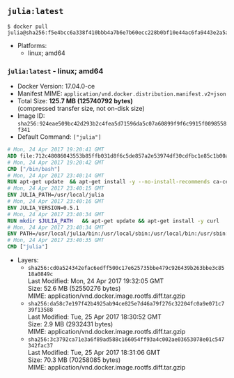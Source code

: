 ## `julia:latest`

```console
$ docker pull julia@sha256:f5e4bcc6a338f410bbb4a7b6e7b60ecc228b0bf10e44ac6fa9443e2a5af190e5
```

-	Platforms:
	-	linux; amd64

### `julia:latest` - linux; amd64

-	Docker Version: 17.04.0-ce
-	Manifest MIME: `application/vnd.docker.distribution.manifest.v2+json`
-	Total Size: **125.7 MB (125740792 bytes)**  
	(compressed transfer size, not on-disk size)
-	Image ID: `sha256:924eae509bc42d293b2c4fea5d71596da5c07a60899f9f6c9915f0098558f341`
-	Default Command: `["julia"]`

```dockerfile
# Mon, 24 Apr 2017 19:20:41 GMT
ADD file:712c48086043553b85ffb031d8f6c5de857a2e53974df30cdfbc1e85c1b00a25 in / 
# Mon, 24 Apr 2017 19:20:42 GMT
CMD ["/bin/bash"]
# Mon, 24 Apr 2017 23:40:14 GMT
RUN apt-get update 	&& apt-get install -y --no-install-recommends ca-certificates 	&& rm -rf /var/lib/apt/lists/*
# Mon, 24 Apr 2017 23:40:15 GMT
ENV JULIA_PATH=/usr/local/julia
# Mon, 24 Apr 2017 23:40:16 GMT
ENV JULIA_VERSION=0.5.1
# Mon, 24 Apr 2017 23:40:34 GMT
RUN mkdir $JULIA_PATH 	&& apt-get update && apt-get install -y curl 	&& curl -sSL "https://julialang.s3.amazonaws.com/bin/linux/x64/${JULIA_VERSION%[.-]*}/julia-${JULIA_VERSION}-linux-x86_64.tar.gz" -o julia.tar.gz 	&& curl -sSL "https://julialang.s3.amazonaws.com/bin/linux/x64/${JULIA_VERSION%[.-]*}/julia-${JULIA_VERSION}-linux-x86_64.tar.gz.asc" -o julia.tar.gz.asc 	&& export GNUPGHOME="$(mktemp -d)" 	&& gpg --keyserver ha.pool.sks-keyservers.net --recv-keys 3673DF529D9049477F76B37566E3C7DC03D6E495 	&& gpg --batch --verify julia.tar.gz.asc julia.tar.gz 	&& rm -r "$GNUPGHOME" julia.tar.gz.asc 	&& tar -xzf julia.tar.gz -C $JULIA_PATH --strip-components 1 	&& rm -rf /var/lib/apt/lists/* julia.tar.gz*
# Mon, 24 Apr 2017 23:40:34 GMT
ENV PATH=/usr/local/julia/bin:/usr/local/sbin:/usr/local/bin:/usr/sbin:/usr/bin:/sbin:/bin
# Mon, 24 Apr 2017 23:40:35 GMT
CMD ["julia"]
```

-	Layers:
	-	`sha256:cd0a524342efac6edff500c17e625735bbe479c926439b263bbe3c8518a0849c`  
		Last Modified: Mon, 24 Apr 2017 19:32:05 GMT  
		Size: 52.6 MB (52550276 bytes)  
		MIME: application/vnd.docker.image.rootfs.diff.tar.gzip
	-	`sha256:da58c7e197f42b4925ab94ce825e7d46a79f276c32204fc0a9e071c739f13588`  
		Last Modified: Tue, 25 Apr 2017 18:30:52 GMT  
		Size: 2.9 MB (2932431 bytes)  
		MIME: application/vnd.docker.image.rootfs.diff.tar.gzip
	-	`sha256:3c3792ca71e3a6f89ad588c166054ff93a4c002ae03653078e01c547342fac37`  
		Last Modified: Tue, 25 Apr 2017 18:31:06 GMT  
		Size: 70.3 MB (70258085 bytes)  
		MIME: application/vnd.docker.image.rootfs.diff.tar.gzip
